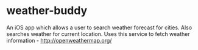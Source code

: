 # weather-buddy
An iOS app which allows a user to search weather forecast for cities.
Also searches weather for current location.
Uses this service to fetch weather information - http://openweathermap.org/
